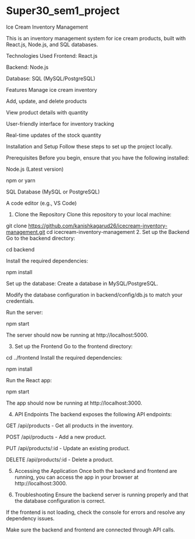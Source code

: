 # Super30_sem1_project
Ice Cream Inventory Management

This is an inventory management system for ice cream products, built with React.js, Node.js, and SQL databases.

Technologies Used
Frontend: React.js

Backend: Node.js

Database: SQL (MySQL/PostgreSQL)

Features
Manage ice cream inventory

Add, update, and delete products

View product details with quantity

User-friendly interface for inventory tracking

Real-time updates of the stock quantity

Installation and Setup
Follow these steps to set up the project locally.

Prerequisites
Before you begin, ensure that you have the following installed:

Node.js (Latest version)

npm or yarn

SQL Database (MySQL or PostgreSQL)

A code editor (e.g., VS Code)

1. Clone the Repository
Clone this repository to your local machine:

git clone https://github.com/kanishkagarud26/icecream-inventory-management.git
cd icecream-inventory-management
2. Set up the Backend
Go to the backend directory:

cd backend

Install the required dependencies:

npm install

Set up the database:
Create a database in MySQL/PostgreSQL.

Modify the database configuration in backend/config/db.js to match your credentials.

Run the server:

npm start

The server should now be running at http://localhost:5000.

3. Set up the Frontend
Go to the frontend directory:

cd ../frontend
Install the required dependencies:

npm install

Run the React app:

npm start

The app should now be running at http://localhost:3000.

4. API Endpoints
The backend exposes the following API endpoints:

GET /api/products - Get all products in the inventory.

POST /api/products - Add a new product.

PUT /api/products/:id - Update an existing product.

DELETE /api/products/:id - Delete a product.

5. Accessing the Application
Once both the backend and frontend are running, you can access the app in your browser at http://localhost:3000.

6. Troubleshooting
Ensure the backend server is running properly and that the database configuration is correct.

If the frontend is not loading, check the console for errors and resolve any dependency issues.

Make sure the backend and frontend are connected through API calls.

